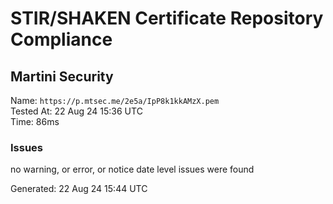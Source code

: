 # STIR/SHAKEN Certificate Repository Compliance

## Martini Security

Name: `https://p.mtsec.me/2e5a/IpP8k1kkAMzX.pem`\
Tested At: 22 Aug 24 15:36 UTC\
Time: 86ms

### Issues

no warning, or error, or notice date level issues were found

Generated: 22 Aug 24 15:44 UTC